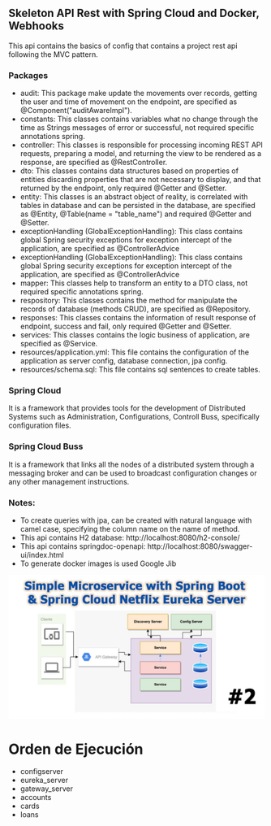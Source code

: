 ## Skeleton API Rest with Spring Cloud and Docker, Webhooks

This api contains the basics of config that contains a project rest api
following the MVC pattern.

### Packages

- audit: This package make update the movements over records, getting the user and time of movement on the endpoint, are specified as @Component("auditAwareImpl").
- constants: This classes contains variables what no change through the time as Strings messages of error or successful, not required specific annotations spring.
- controller: This classes is responsible for processing incoming REST API requests, preparing a model, and returning the view to be rendered as a response, are specified as @RestController.
- dto: This classes contains data structures based on properties of entities discarding properties that are not necessary to display, and that returned by the endpoint, only required @Getter and @Setter.
- entity: This classes is an abstract object of reality, is correlated with tables in database and can be persisted in the database, are specified as @Entity, @Table(name = "table_name") and required @Getter and @Setter.
- exceptionHandling (GlobalExceptionHandling): This class contains global Spring security exceptions for exception intercept of the application, are specified as @ControllerAdvice
- exceptionHandling (GlobalExceptionHandling): This class contains global Spring security exceptions for exception intercept of the application, are specified as @ControllerAdvice
- mapper: This classes help to transform an entity to a DTO class, not required specific annotations spring.
- respository: This classes contains the method for manipulate the records of database (methods CRUD), are specified as @Repository.
- responses: This classes contains the information of result response of endpoint, success and fail, only required @Getter and @Setter.
- services: This classes contains the logic business of application, are specified as @Service.
- resources/application.yml: This file contains the configuration of the application as server config, database connection, jpa config.
- resources/schema.sql: This file contains sql sentences to create tables.

### Spring Cloud

It is a framework that provides tools for the development of Distributed Systems such as Administration, Configurations, Controll Buss, specifically configuration files.

### Spring Cloud Buss

It is a framework that links all the nodes of a distributed system through a messaging broker and can be used to broadcast configuration changes or any other management instructions.

### Notes:

- To create queries with jpa, can be created with natural language with camel case, specifying the column name on the name of method.
- This api contains H2 database: http://localhost:8080/h2-console/
- This api contains springdoc-openapi: http://localhost:8080/swagger-ui/index.html
- To generate docker images is used Google Jib


![img.png](img.png)

# Orden de Ejecución
- configserver
- eureka_server
- gateway_server
- accounts
- cards
- loans
